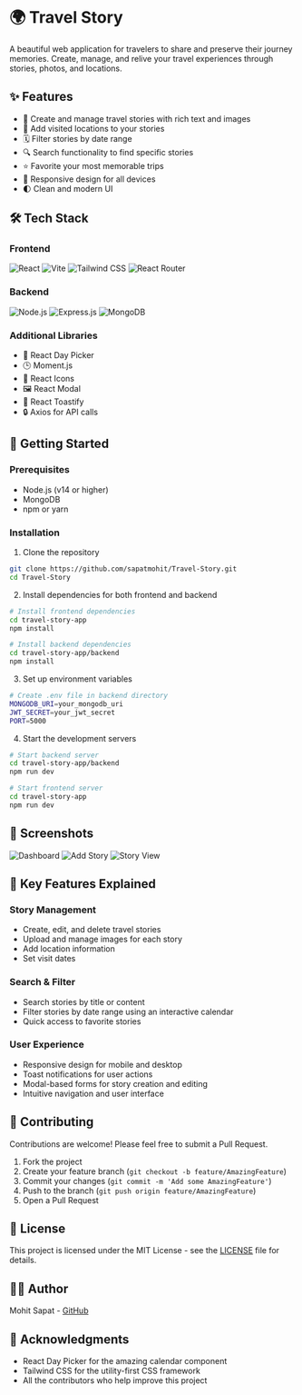 # 🌍 Travel Story

A beautiful web application for travelers to share and preserve their journey memories. Create, manage, and relive your travel experiences through stories, photos, and locations.

## ✨ Features

- 📝 Create and manage travel stories with rich text and images
- 📍 Add visited locations to your stories
- 🗓️ Filter stories by date range
- 🔍 Search functionality to find specific stories
- ⭐ Favorite your most memorable trips
- 📱 Responsive design for all devices
- 🌓 Clean and modern UI

## 🛠️ Tech Stack

### Frontend
![React](https://img.shields.io/badge/React-20232A?style=for-the-badge&logo=react&logoColor=61DAFB)
![Vite](https://img.shields.io/badge/Vite-B73BFE?style=for-the-badge&logo=vite&logoColor=FFD62E)
![Tailwind CSS](https://img.shields.io/badge/Tailwind_CSS-38B2AC?style=for-the-badge&logo=tailwind-css&logoColor=white)
![React Router](https://img.shields.io/badge/React_Router-CA4245?style=for-the-badge&logo=react-router&logoColor=white)

### Backend
![Node.js](https://img.shields.io/badge/Node.js-339933?style=for-the-badge&logo=nodedotjs&logoColor=white)
![Express.js](https://img.shields.io/badge/Express.js-000000?style=for-the-badge&logo=express&logoColor=white)
![MongoDB](https://img.shields.io/badge/MongoDB-4EA94B?style=for-the-badge&logo=mongodb&logoColor=white)

### Additional Libraries
- 📅 React Day Picker
- 🕒 Moment.js
- 🎨 React Icons
- 🖼️ React Modal
- 🍞 React Toastify
- 🔒 Axios for API calls

## 🚀 Getting Started

### Prerequisites

- Node.js (v14 or higher)
- MongoDB
- npm or yarn

### Installation

1. Clone the repository
```bash
git clone https://github.com/sapatmohit/Travel-Story.git
cd Travel-Story
```

2. Install dependencies for both frontend and backend
```bash
# Install frontend dependencies
cd travel-story-app
npm install

# Install backend dependencies
cd travel-story-app/backend
npm install
```

3. Set up environment variables
```bash
# Create .env file in backend directory
MONGODB_URI=your_mongodb_uri
JWT_SECRET=your_jwt_secret
PORT=5000
```

4. Start the development servers
```bash
# Start backend server
cd travel-story-app/backend
npm run dev

# Start frontend server
cd travel-story-app
npm run dev
```

## 📸 Screenshots

![Dashboard](/api/placeholder/800/400)
![Add Story](/api/placeholder/800/400)
![Story View](/api/placeholder/800/400)

## 🌟 Key Features Explained

### Story Management
- Create, edit, and delete travel stories
- Upload and manage images for each story
- Add location information
- Set visit dates

### Search & Filter
- Search stories by title or content
- Filter stories by date range using an interactive calendar
- Quick access to favorite stories

### User Experience
- Responsive design for mobile and desktop
- Toast notifications for user actions
- Modal-based forms for story creation and editing
- Intuitive navigation and user interface

## 🤝 Contributing

Contributions are welcome! Please feel free to submit a Pull Request.

1. Fork the project
2. Create your feature branch (`git checkout -b feature/AmazingFeature`)
3. Commit your changes (`git commit -m 'Add some AmazingFeature'`)
4. Push to the branch (`git push origin feature/AmazingFeature`)
5. Open a Pull Request

## 📝 License

This project is licensed under the MIT License - see the [LICENSE](LICENSE) file for details.

## 👨‍💻 Author

Mohit Sapat - [GitHub](https://github.com/sapatmohit)

## 🙏 Acknowledgments

- React Day Picker for the amazing calendar component
- Tailwind CSS for the utility-first CSS framework
- All the contributors who help improve this project

